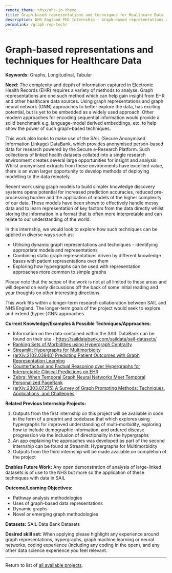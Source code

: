 ```yaml
---
remote_theme: nhsx/nhs-io-theme
title: Graph-based representations and techniques for Healthcare Data
description: NHS England PhD Internship - Graph-based representations and techniques for Healthcare Data
permalink: /graph-rep-tech/
---
```


# Graph-based representations and techniques for Healthcare Data

**Keywords:** Graphs, Longitudinal, Tabular 

**Need:** The complexity and depth of information captured in Electronic Health Records (EHR) requires a variety of methods to analyse. Graph representations are one such method which can help gain insight from EHR and other healthcare data sources. Using graph representations and graph neural network (GNN) approaches to better explore the data, has exciting potential, but is yet to be embedded as a widely used approach. Other modern approaches for encoding sequential information would provide a solid benchmark e.g. language-model derived embeddings, etc. to help show the power of such graph-based techniques. 

This work also looks to make use of the SAIL (Secure Anonymised Information Linkage) DataBank, which provides anonymised person-based data for research powered by the Secure e-Research Platform. Such collections of linked health datasets collated into a single research environment creates several large opportunities for insight and analysis. Whilst anonymised extracts from these environments have excellent value, there is an even larger opportunity to develop methods of deploying modelling to the data remotely. 

Recent work using graph models to build simpler knowledge discovery systems opens potential for increased prediction accuracies, reduced pre-processing burden and the application of models of the higher complexity of our data. These models have been shown to effectively handle messy data and to learn representation of key factors from the data directly whilst storing the information in a format that is often more interpretable and can relate to our understanding of the world. 

In this internship, we would look to explore how such techniques can be applied in diverse ways such as: 
- Utilising dynamic graph representations and techniques - identifying appropriate models and representations  
- Combining static graph representations driven by different knowledge bases with patient representations over them 
- Exploring how hypergraphs can be used with representation approaches more common to simple graphs 

Please note that the scope of the work is not at all limited to these areas and will depend on early discussions off the back of some initial reading and your thoughts on other interesting directions. 

This work fits within a longer-term research collaboration between SAIL and NHS England. The longer-term goals of the project would seek to explore and extend (hyper-)GNN approaches. 

**Current Knowledge/Examples & Possible Techniques/Approaches:**
- Information on the data contained within the SAIL DataBank can be found on their site - <https://saildatabank.com/saildata/sail-datasets/>
- [Ranking Sets of Morbidities using Hypergraph Centrality](https://www.sciencedirect.com/science/article/pii/S1532046421002458)
- [Streamlit: Hypergraphs for Multimorbidity](https://nhsx-hypergraphical-streamlit-hypergraphs-hklixt.streamlit.app/)
- [(arXiv:2102.03940) Predicting Patient Outcomes with Graph Representation Learning](https://arxiv.org/abs/2101.03940) 
- [Counterfactual and Factual Reasoning over Hypergraphs for Interpretable Clinical Predictions on EHR](https://proceedings.mlr.press/v193/xu22a.html)
- [Zebra: When Temporal Graph Neural Networks Meet Temporal Personalized PageRank](https://www.vldb.org/pvldb/vol16/p1332-li.pdf)  
- [(arXiv:2303.07275) A Survey of Graph Prompting Methods: Techniques, Applications, and Challenges](https://arxiv.org/abs/2303.07275) 

**Related Previous Internship Projects:** 
1. Outputs from the first internship on this project will be available in soon in the form of a preprint and codebase that which explores using hypergraphs for improved understanding of multi-morbidity, exploring how to include demographic information, and ordered disease progression via the inclusion of directionality in the hypergraphs 
2. An app explaining the approaches was developed as part of the second internship can be found at Streamlit: Hypergraphs for Multimorbidity
3. Outputs from the third internship will be made available on completion of the project 

**Enables Future Work:** Any open demonstration of analysis of large-linked datasets is of use to the NHS but more so the application of these techniques with data in SAIL

**Outcome/Learning Objectives:**
- Pathway analysis methodologies 
- Uses of graph-based data representations 
- Dynamic graphs
- Novel or emerging graph methodologies 

**Datasets:** SAIL Data Bank Datasets

**Desired skill set:** When applying please highlight any experience around graph representations, hypergraphs, graph machine learning or neural networks, coding experience (including any coding in the open), and any other data science experience you feel relevant.

---
Return to list of [all available projects](https://nhsx.github.io/nhsx-internship-projects/).

